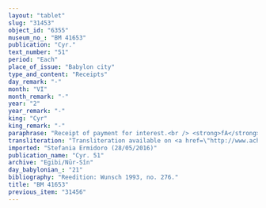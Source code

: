 ```yaml
---
layout: "tablet"
slug: "31453"
object_id: "6355"
museum_no_: "BM 41653"
publication: "Cyr."
text_number: "51"
period: "Each"
place_of_issue: "Babylon city"
type_and_content: "Receipts"
day_remark: "-"
month: "VI"
month_remark: "-"
year: "2"
year_remark: "-"
king: "Cyr"
king_remark: "-"
paraphrase: "Receipt of payment for interest.<br /> <strong>fA</strong> receives payment for interest on her silver till the end of First Ulūl (VI1) of the 2nd year (of Cyrus) from <strong>B1</strong> and his wife (<strong>fB2</strong>). The exact amount is not specified. Names of witnesses and scribe are broken.<br /> &nbsp;<br /> f<strong>A </strong>= fIna-Esagila-ram&acirc;t/Zeria//Nabāya; <strong>B1</strong> = Kidinnu/Zeria//&Scaron;ang&ucirc;-Gula; f<strong>B2</strong> = fBu&rsquo;ītu, wife of <strong>B1</strong>"
transliteration: "Transliteration available on <a href=\"http://www.achemenet.com/fr/item/?/sources-textuelles/textes-par-langues-et-ecritures/babylonien/autres-archives-privees/1666260\" target=\"_blank\">Achemenet</a>"
imported: "Stefania Ermidoro (28/05/2016)"
publication_name: "Cyr. 51"
archive: "Egibi/Nūr-Sîn"
day_babylonian_: "21"
bibliography: "Reedition: Wunsch 1993, no. 276."
title: "BM 41653"
previous_item: "31456"
---
```

